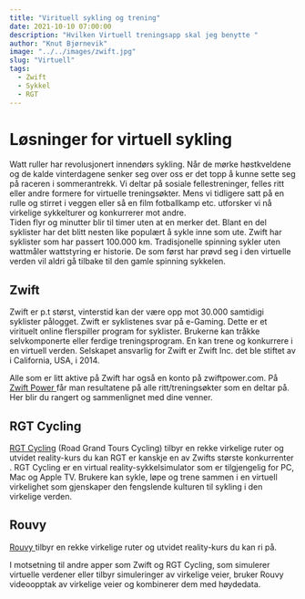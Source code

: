 ```yaml
---
title: "Virituell sykling og trening"
date: 2021-10-10 07:00:00
description: "Hvilken Virtuell treningsapp skal jeg benytte "
author: "Knut Bjørnevik"
image: "../../images/zwift.jpg"
slug: "Virtuell"
tags:
  - Zwift
  - Sykkel
  - RGT
---
```


# Løsninger for virtuell sykling 

Watt ruller har revolusjonert innendørs sykling. Når de mørke høstkveldene og de kalde vinterdagene senker seg over oss er det topp å kunne sette seg på raceren i sommerantrekk. Vi deltar på sosiale fellestreninger, felles ritt eller andre formere for virtuelle treningsøkter.  Mens vi tidligere satt på en rulle og stirret i veggen eller så en film fotballkamp etc. utforsker vi nå virkelige sykkelturer og konkurrerer mot andre.  
Tiden flyr og minutter blir til timer uten at en merker det. Blant en del syklister har det blitt nesten like populært å sykle inne som ute. Zwift har syklister som har passert 100.000 km.
Tradisjonelle spinning sykler  uten wattmåler wattstyring er historie. De som først har prøvd seg i den virtuelle verden vil aldri gå tilbake til den gamle spinning sykkelen.

## Zwift
Zwift er p.t størst, vinterstid kan der være opp mot 30.000 samtidigi syklister pålogget.  Zwift er syklistenes svar på e-Gaming. Dette er et virituelt online flerspiller program for syklister. Brukerne kan tråkke selvkomponerte eller ferdige treningsprogram. En kan trene og konkurrere i en virtuell verden. 
Selskapet ansvarlig for Zwift er Zwift Inc. det ble stiftet av i California, USA, i 2014.


Alle som er litt aktive på Zwift har også en konto på zwiftpower.com. 
På <a target="_blank" rel="noopener noreferrer" href= "https://zwiftpower.com/team.php?id=4977"> Zwift Power   </a> får man resultatene på alle ritt/treningsøkter som en deltar på.  Her blir du rangert og sammenlignet med dine venner. 


## RGT Cycling
<a target="_blank" rel="noopener noreferrer" href= "https://RGT.com/" > RGT Cycling</a> (Road Grand Tours Cycling) tilbyr en rekke virkelige ruter og utvidet reality-kurs du kan RGT er kanskje en av Zwifts største konkurrenter .  RGT Cycling er en virtual reality-sykkelsimulator som er tilgjengelig for PC, Mac og Apple TV.  Brukere kan sykle, løpe og trene sammen i en virtuell virkelighet som gjenskaper den fengslende kulturen til sykling i den virkelige verden.


## Rouvy
<a target="_blank" rel="noopener noreferrer" href= "https://rouvy.com/en/" > Rouvy </a> tilbyr en rekke virkelige ruter og utvidet reality-kurs du kan ri på.

I motsetning til andre apper som Zwift og RGT Cycling, som simulerer virtuelle verdener eller tilbyr simuleringer av virkelige veier, bruker Rouvy videoopptak av virkelige veier og kombinerer dem med høydedata.

